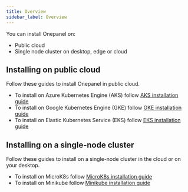 ```yaml
---
title: Overview
sidebar_label: Overview
---
```


You can install Onepanel on:

- Public cloud
- Single node cluster on desktop, edge or cloud

## Installing on public cloud

Follow these guides to install Onepanel in public cloud.

- To install on Azure Kubernetes Engine (AKS) follow [AKS installation guide](/docs/deployment/public/aks)
- To install on Google Kubernetes Engine (GKE) follow [GKE installation guide](/docs/deployment/public/gke)
- To install on Elastic Kubernetes Service (EKS) follow [EKS installation guide](/docs/deployment/public/eks)

## Installing on a single-node cluster

Follow these guides to install on a single-node cluster in the cloud or on your desktop.

- To install on MicroK8s follow [MicroK8s installation guide](/docs/deployment/single-node/microk8s)
- To install on Minikube follow [Minikube installation guide](/docs/deployment/single-node/minikube)

